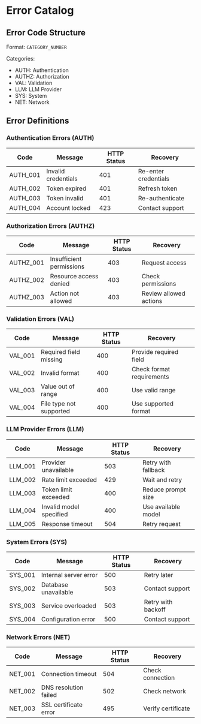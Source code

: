# Error Catalog

## Error Code Structure

Format: `CATEGORY_NUMBER`

Categories:

- AUTH: Authentication
- AUTHZ: Authorization
- VAL: Validation
- LLM: LLM Provider
- SYS: System
- NET: Network

## Error Definitions

### Authentication Errors (AUTH)

| Code     | Message             | HTTP Status | Recovery             |
| -------- | ------------------- | ----------- | -------------------- |
| AUTH_001 | Invalid credentials | 401         | Re-enter credentials |
| AUTH_002 | Token expired       | 401         | Refresh token        |
| AUTH_003 | Token invalid       | 401         | Re-authenticate      |
| AUTH_004 | Account locked      | 423         | Contact support      |

### Authorization Errors (AUTHZ)

| Code      | Message                  | HTTP Status | Recovery               |
| --------- | ------------------------ | ----------- | ---------------------- |
| AUTHZ_001 | Insufficient permissions | 403         | Request access         |
| AUTHZ_002 | Resource access denied   | 403         | Check permissions      |
| AUTHZ_003 | Action not allowed       | 403         | Review allowed actions |

### Validation Errors (VAL)

| Code    | Message                 | HTTP Status | Recovery                  |
| ------- | ----------------------- | ----------- | ------------------------- |
| VAL_001 | Required field missing  | 400         | Provide required field    |
| VAL_002 | Invalid format          | 400         | Check format requirements |
| VAL_003 | Value out of range      | 400         | Use valid range           |
| VAL_004 | File type not supported | 400         | Use supported format      |

### LLM Provider Errors (LLM)

| Code    | Message                 | HTTP Status | Recovery            |
| ------- | ----------------------- | ----------- | ------------------- |
| LLM_001 | Provider unavailable    | 503         | Retry with fallback |
| LLM_002 | Rate limit exceeded     | 429         | Wait and retry      |
| LLM_003 | Token limit exceeded    | 400         | Reduce prompt size  |
| LLM_004 | Invalid model specified | 400         | Use available model |
| LLM_005 | Response timeout        | 504         | Retry request       |

### System Errors (SYS)

| Code    | Message               | HTTP Status | Recovery           |
| ------- | --------------------- | ----------- | ------------------ |
| SYS_001 | Internal server error | 500         | Retry later        |
| SYS_002 | Database unavailable  | 503         | Contact support    |
| SYS_003 | Service overloaded    | 503         | Retry with backoff |
| SYS_004 | Configuration error   | 500         | Contact support    |

### Network Errors (NET)

| Code    | Message               | HTTP Status | Recovery           |
| ------- | --------------------- | ----------- | ------------------ |
| NET_001 | Connection timeout    | 504         | Check connection   |
| NET_002 | DNS resolution failed | 502         | Check network      |
| NET_003 | SSL certificate error | 495         | Verify certificate |
